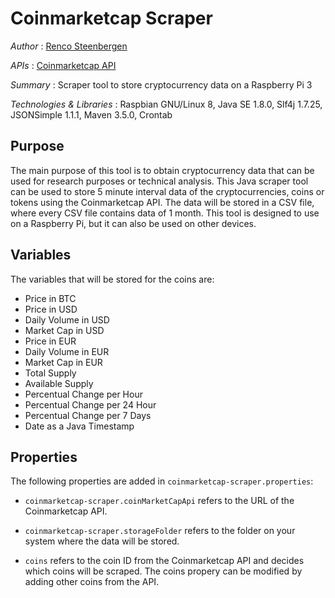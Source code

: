 # Coinmarketcap Scraper

*Author* : [Renco Steenbergen](https://www.linkedin.com/in/renco-steenbergen-87b52a119/)

*APIs* : [Coinmarketcap API](https://coinmarketcap.com/api/)

*Summary* : Scraper tool to store cryptocurrency data on a Raspberry Pi 3

*Technologies & Libraries* : Raspbian GNU/Linux 8, Java SE 1.8.0, Slf4j 1.7.25, JSONSimple 1.1.1, Maven 3.5.0, Crontab

## Purpose
The main purpose of this tool is to obtain cryptocurrency data that can be used for research purposes or technical analysis. 
This Java scraper tool can be used to store 5 minute interval data of the cryptocurrencies, coins or tokens using the Coinmarketcap API. 
The data will be stored in a CSV file, where every CSV file contains data of 1 month. 
This tool is designed to use on a Raspberry Pi, but it can also be used on other devices.

## Variables
The variables that will be stored for the coins are: 

* Price in BTC
* Price in USD
* Daily Volume in USD
* Market Cap in USD
* Price in EUR
* Daily Volume in EUR
* Market Cap in EUR
* Total Supply
* Available Supply
* Percentual Change per Hour
* Percentual Change per 24 Hour
* Percentual Change per 7 Days
* Date as a Java Timestamp

## Properties
The following properties are added in `coinmarketcap-scraper.properties`:

* `coinmarketcap-scraper.coinMarketCapApi` refers to the URL of the Coinmarketcap API.
* `coinmarketcap-scraper.storageFolder` refers to the folder on your system where the data will be stored.

* `coins` refers to the coin ID from the Coinmarketcap API and decides which coins will be scraped. The coins propery can be modified by adding other coins from the API.


